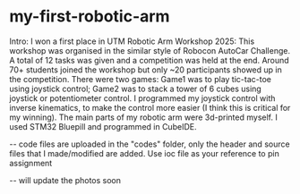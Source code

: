 # my-first-robotic-arm
Intro:
I won a first place in UTM Robotic Arm Workshop 2025: This workshop was organised in the similar style of Robocon AutoCar Challenge. A total of 12 tasks was given and a competition was held at the end. Around 70+ students joined the workshop but only ~20 participants showed up in the competition. There were two games: Game1 was to play tic-tac-toe using joystick control; Game2 was to stack a tower of 6 cubes using joystick or potentiometer control. I programmed my joystick control with inverse kinematics, to make the control more easier (I think this is critical for my winning). The main parts of my robotic arm were 3d-printed myself. I used STM32 Bluepill and programmed in CubeIDE.

--
code files are uploaded in the "codes" folder, only the header and source files that I made/modified are added. 
Use ioc file as your reference to pin assignment

--
will update the photos soon
